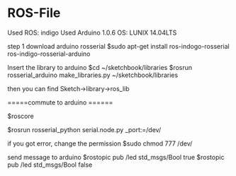 # ROS-File

Used ROS: indigo
Used Arduino 1.0.6
OS: LUNIX 14.04LTS


step 1
download arduino rosserial
$sudo apt-get install ros-indogo-rosserial ros-indigo-rosserial-arduino

Insert the library to arduino 
$cd ~/sketchbook/libraries
$rosrun rosserial_arduino make_libraries.py ~/sketchbook/libraries

then you can find 
Sketch->library->ros_lib

=====commute to arduino ======

$roscore

$rosrun rosserial_python serial.node.py _port:=/dev/<USB PORT NAME>

if you got error, change the permission
$sudo chmod 777 /dev/<USB PORT>


send  message to arduino 
$rostopic pub /led std_msgs/Bool true
$rostopic pub /led std_msgs/Bool false

